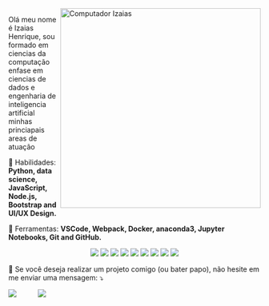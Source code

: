 <img src="https://raw.githubusercontent.com/MicaelliMedeiros/micaellimedeiros/master/image/computer-illustration.png" min-width="400px" max-width="400px" width="400px" align="right" alt="Computador Izaias">

<p align="left"> 
 Olá meu nome é Izaias Henrique, sou formado em ciencias da computação enfase em ciencias de dados e engenharia de inteligencia artificial minhas princiapais areas de atuação
</p>

<p align="left">
  🦄 Habilidades: <strong>Python, data science, JavaScript, Node.js, Bootstrap and UI/UX Design.</strong>
</p>

<p align="left">
  💼 Ferramentas: <strong>VSCode, Webpack, Docker, anaconda3, Jupyter Notebooks, Git and GitHub.</strong>
</p>

<p align="center">
<img src="https://img.shields.io/badge/Python-yellowgreen?style=for-the-badge&logo=python&logoColor=blue"></img>
<img src="https://img.shields.io/badge/HTML5-E34F26?style=for-the-badge&logo=html5&logoColor=white"></img>
<img src="https://img.shields.io/badge/CSS3-1572B6?style=for-the-badge&logo=css3&logoColor=white"></img>
<img src="https://img.shields.io/badge/JavaScript-323330?style=for-the-badge&logo=javascript&logoColor=F7DF1E"></img>
<img src="https://img.shields.io/badge/Git-black?style=for-the-badge&logo=Git&logoColor=white"></img>
<img src="https://img.shields.io/badge/Github-black?style=for-the-badge&logo=Github&logoColor=white"></img>
<img src="https://img.shields.io/badge/PyCharm-brightgreen?style=for-the-badge&logo=PyCharm&logoColor=white"></img>
<img src="https://img.shields.io/badge/MySQL-blue?style=for-the-badge&logo=MySQL&logoColor=white"></img>
<img src="https://img.shields.io/badge/Django-sucess?style=for-the-badge&logo=django&logoColor=white"></img>  
</p>

<p align="left">
  💌 Se você deseja realizar um projeto comigo (ou bater papo), não hesite em me enviar uma mensagem: ⤵️
</p>

<p align="left">  
   <a href="https://www.linkedin.com/in/iza%C3%ADas-henrique-de-sousa-junior-171a2a155/" alt="Linkedin">
  <img src="https://img.shields.io/badge/-Linkedin-0e76a8?style=for-the-badge&logo=Linkedin&logoColor=white&link=https://www.linkedin.com/in/iuricode" /></a>
 &nbsp;&nbsp;&nbsp;&nbsp;&nbsp;&nbsp;&nbsp;&nbsp;&nbsp;
   <a href="mailto:solucaoprogramer@gmail.com">
   <img src="https://img.shields.io/badge/gmail-D14836?&style=for-the-badge&logo=gmail&logoColor=white&link=mailto:solucaoprogramer@gmail">
</a>
 
</p>  


